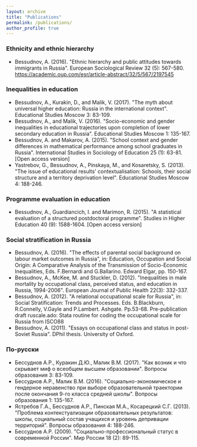 ```yaml
---
layout: archive
title: "Publications"
permalink: /publications/
author_profile: true
---
```

<!-- 
{% if author.googlescholar %}
  You can also find my articles on <u><a href="{{author.googlescholar}}">my Google Scholar profile</a>.</u>
{% endif %}

{% include base_path %}

{% for post in site.publications reversed %}
  {% include archive-single.html %}
{% endfor %} -->

### Ethnicity and ethnic hierarchy

* Bessudnov, A. (2016). "Ethnic hierarchy and public attitudes towards immigrants in Russia". European Sociological Review 32 (5): 567-580. <https://academic.oup.com/esr/article-abstract/32/5/567/2197545>

### Inequalities in education

* Bessudnov, A., Kurakin, D., and Malik, V. (2017). "The myth about universal higher education: Russia in the international context". Educational Studies Moscow 3: 83-109.
* Bessudnov, A., and Malik, V. (2016). "Socio-economic and gender inequalities in educational trajectories upon completion of lower secondary education in Russia". Educational Studies Moscow 1: 135-167.
* Bessudnov, A. and Makarov, A. (2015). "School context and gender differences in mathematical performance among school graduates in Russia". International Studies in Sociology of Education 25 (1): 63-81. [Open access version]
* Yastrebov, G., Bessudnov, A., Pinskaya, M., and Kosaretsky, S. (2013). "The issue of educational results' contextualisation: Schools, their social structure and a territory deprivation level". Educational Studies Moscow 4: 188-246.

### Programme evaluation in education

* Bessudnov, A., Guardiancich, I. and Marimon, R. (2015). "A statistical evaluation of a structured postdoctoral programme". Studies in Higher Education 40 (9): 1588-1604. [Open access version]

### Social stratification in Russia

* Bessudnov, A. (2016). "The effects of parental social background on labour market outcomes in Russia", in: Education, Occupation and Social Origin: A Comparative Analysis of the Transmission of Socio-Economic Inequalities, Eds. F.Bernardi and G.Ballarino. Edward Elgar, pp. 150-167.
* Bessudnov, A., McKee, M. and Stuckler, D. (2012). "Inequalities in male mortality by occupational class, perceived status, and education in Russia, 1994-2006". European Journal of Public Health 22(3): 332-337.
* Bessudnov, A. (2012). "A relational occupational scale for Russia", in: Social Stratification: Trends and Processes. Eds. B.Blackburn, R.Connelly, V.Gayle and P.Lambert. Ashgate. Pp.53-68.
Pre-publication draft
ruscale.ado: Stata routine for coding the occupational scale for Russia from ISCO88
* Bessudnov, A. (2011). "Essays on occupational class and status in post-Soviet Russia". DPhil thesis. University of Oxford.

### По-русски

* Бессуднов А.Р., Куракин Д.Ю., Малик В.М. (2017). "Как возник и что скрывает миф о всеобщем высшем образовании". Вопросы образования 3: 83-109.
* Бессуднов А.Р., Малик В.М. (2016). "Социально-экономическое и гендерное неравенство при выборе образовательной траектории после окончания 9-го класса средней школы". Вопросы образования 1: 135-167.
* Ястребов Г.А., Бессуднов А.Р., Пинская М.А., Косарецкий С.Г. (2013). "Проблема контекстуализации образовательных результатов: школы, социальный состав учащихся и уровень депривации территорий". Вопросы образования 4: 188-246.
* Бессуднов А.Р. (2009). "Социально-профессиональный статус в современной России". Мир России 18 (2): 89-115.
